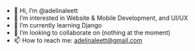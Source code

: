 - 👋 Hi, I’m @adelinaleett
- 👀 I’m interested in Website & Mobile Development, and UI/UX
- 🌱 I’m currently learning Django
- 💞️ I’m looking to collaborate on (nothing at the moment)
- 📫 How to reach me: adelinaleett@gmail.com

<!---
adelinaltt/adelinaltt is a ✨ special ✨ repository because its `README.md` (this file) appears on your GitHub profile.
You can click the Preview link to take a look at your changes.
--->
